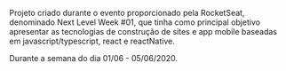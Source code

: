 Projeto criado durante o evento proporcionado pela RocketSeat, denominado Next Level Week #01, que tinha como principal objetivo apresentar as tecnologias de construção de sites e app mobile baseadas em javascript/typescript, react e reactNative.

Durante a semana do dia 01/06 - 05/06/2020.